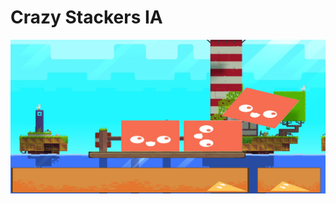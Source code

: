 # Crazy Stackers IA


![alt text](https://github.com/Doominator96/Crazy-Stackers-IA/raw/master/immagine.png "Crazy Stackers")
